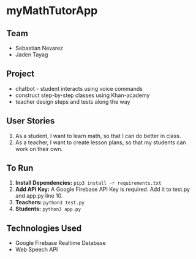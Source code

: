 # myMathTutorApp

## Team
* Sebastian Nevarez
* Jaden Tayag

## Project
* chatbot - student interacts using voice commands
* construct step-by-step classes using Khan-academy
* teacher design steps and tests along the way

## User Stories
1. As a student, I want to learn math, so that I can do better in class.
2. As a teacher, I want to create lesson plans, so that my students can work on their own.

## To Run
1. **Install Dependencies:** `pip3 install -r requirements.txt`
2. **Add API Key:** A Google Firebase API Key is required. Add it to test.py and app.py line 10.
3. **Teachers:** `python3 test.py`
4. **Students:** `python3 app.py`

## Technologies Used
* Google Firebase Realtime Database
* Web Speech API
